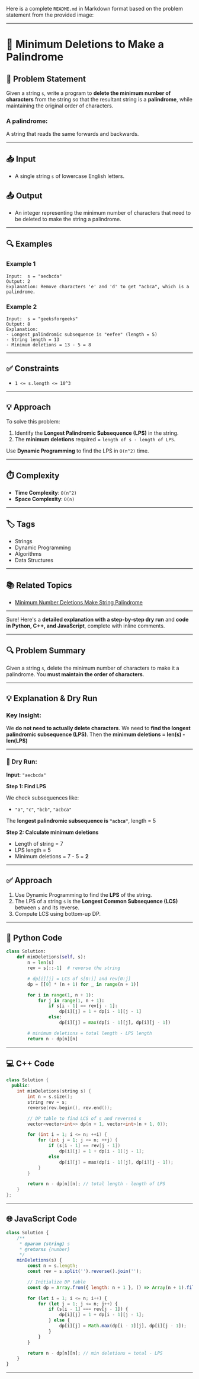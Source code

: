 Here is a complete `README.md` in Markdown format based on the problem statement from the provided image:

---

# 🧩 Minimum Deletions to Make a Palindrome

## 📝 Problem Statement

Given a string `s`, write a program to **delete the minimum number of characters** from the string so that the resultant string is a **palindrome**, while maintaining the original order of characters.

### A palindrome:

A string that reads the same forwards and backwards.

---

## 📥 Input

* A single string `s` of lowercase English letters.

## 📤 Output

* An integer representing the minimum number of characters that need to be deleted to make the string a palindrome.

---

## 🔍 Examples

### Example 1

```
Input:  s = "aecbcda"
Output: 2
Explanation: Remove characters 'e' and 'd' to get "acbca", which is a palindrome.
```

### Example 2

```
Input:  s = "geeksforgeeks"
Output: 8
Explanation: 
- Longest palindromic subsequence is "eefee" (length = 5)
- String length = 13
- Minimum deletions = 13 - 5 = 8
```

---

## ✅ Constraints

* `1 <= s.length <= 10^3`

---

## 💡 Approach

To solve this problem:

1. Identify the **Longest Palindromic Subsequence (LPS)** in the string.
2. The **minimum deletions** required = `length of s - length of LPS`.

Use **Dynamic Programming** to find the LPS in `O(n^2)` time.

---

## ⏱️ Complexity

* **Time Complexity**: `O(n^2)`
* **Space Complexity**: `O(n)`

---

## 🏷️ Tags

* Strings
* Dynamic Programming
* Algorithms
* Data Structures

---

## 📚 Related Topics

* [Minimum Number Deletions Make String Palindrome](https://www.geeksforgeeks.org/minimum-number-deletions-make-string-palindrome/)

---

Sure! Here's a **detailed explanation with a step-by-step dry run** and **code in Python, C++, and JavaScript**, complete with inline comments.

---

## 🔍 Problem Summary

Given a string `s`, delete the minimum number of characters to make it a palindrome. You **must maintain the order of characters**.

---

## 💡 Explanation & Dry Run

### Key Insight:

We **do not need to actually delete characters**. We need to **find the longest palindromic subsequence (LPS)**.
Then the **minimum deletions = len(s) - len(LPS)**

---

### 🧪 Dry Run:

**Input**: `"aecbcda"`

**Step 1: Find LPS**

We check subsequences like:

* `"a"`, `"c"`, `"bcb"`, `"acbca"`

The **longest palindromic subsequence is `"acbca"`**, length = 5

**Step 2: Calculate minimum deletions**

* Length of string = 7
* LPS length = 5
* Minimum deletions = 7 - 5 = **2**

---

## ✅ Approach

1. Use Dynamic Programming to find the **LPS** of the string.
2. The LPS of a string `s` is the **Longest Common Subsequence (LCS)** between `s` and its reverse.
3. Compute LCS using bottom-up DP.

---

## 🐍 Python Code

```python
class Solution:
    def minDeletions(self, s):
        n = len(s)
        rev = s[::-1]  # reverse the string

        # dp[i][j] = LCS of s[0:i] and rev[0:j]
        dp = [[0] * (n + 1) for _ in range(n + 1)]

        for i in range(1, n + 1):
            for j in range(1, n + 1):
                if s[i - 1] == rev[j - 1]:
                    dp[i][j] = 1 + dp[i - 1][j - 1]
                else:
                    dp[i][j] = max(dp[i - 1][j], dp[i][j - 1])

        # minimum deletions = total length - LPS length
        return n - dp[n][n]
```

---

## 💻 C++ Code

```cpp
class Solution {
  public:
    int minDeletions(string s) {
        int n = s.size();
        string rev = s;
        reverse(rev.begin(), rev.end());

        // DP table to find LCS of s and reversed s
        vector<vector<int>> dp(n + 1, vector<int>(n + 1, 0));

        for (int i = 1; i <= n; ++i) {
            for (int j = 1; j <= n; ++j) {
                if (s[i - 1] == rev[j - 1])
                    dp[i][j] = 1 + dp[i - 1][j - 1];
                else
                    dp[i][j] = max(dp[i - 1][j], dp[i][j - 1]);
            }
        }

        return n - dp[n][n]; // total length - length of LPS
    }
};
```

---

## 🌐 JavaScript Code

```javascript
class Solution {
    /**
     * @param {string} s
     * @returns {number}
     */
    minDeletions(s) {
        const n = s.length;
        const rev = s.split('').reverse().join('');

        // Initialize DP table
        const dp = Array.from({ length: n + 1 }, () => Array(n + 1).fill(0));

        for (let i = 1; i <= n; i++) {
            for (let j = 1; j <= n; j++) {
                if (s[i - 1] === rev[j - 1]) {
                    dp[i][j] = 1 + dp[i - 1][j - 1];
                } else {
                    dp[i][j] = Math.max(dp[i - 1][j], dp[i][j - 1]);
                }
            }
        }

        return n - dp[n][n]; // min deletions = total - LPS
    }
}
```

---

